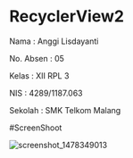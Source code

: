 # RecyclerView2

Nama : Anggi Lisdayanti

No. Absen : 05

Kelas : XII RPL 3

NIS : 4289/1187.063

Sekolah : SMK Telkom Malang

#ScreenShoot

![screenshot_1478349013](https://cloud.githubusercontent.com/assets/21327778/20030048/64a52a06-a38f-11e6-8546-7844cc039401.png)
